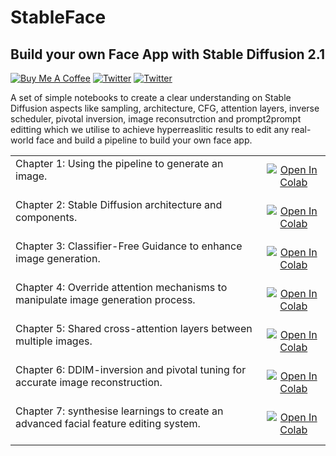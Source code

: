 # StableFace
## Build your own Face App with Stable Diffusion 2.1
<a href="https://www.buymeacoffee.com/outofai" target="_blank"><img src="https://img.shields.io/badge/-buy_me_a%C2%A0coffee-red?logo=buy-me-a-coffee" alt="Buy Me A Coffee"></a>
[![Twitter](https://img.shields.io/twitter/url/https/twitter.com/cloudposse.svg?style=social&label=Ashleigh%20Watson)](https://twitter.com/OutofAi) 
[![Twitter](https://img.shields.io/twitter/url/https/twitter.com/cloudposse.svg?style=social&label=Alex%20Nasa)](https://twitter.com/banterless_ai)

A set of simple notebooks to create a clear understanding on Stable Diffusion aspects like sampling, architecture, CFG, attention layers, inverse scheduler, pivotal inversion, image reconsutrction and prompt2prompt editting which we utilise to achieve hyperreaslitic results to edit any real-world face and build a pipeline to build your own face app.

|||
|:--------|:---------------:|
| Chapter 1: Using the pipeline to generate an image.<br><br> | [![Open In Colab](https://colab.research.google.com/assets/colab-badge.svg)](https://colab.research.google.com/github/OutofAi/StableFace/blob/main/CH1_sampling.ipynb) |
| Chapter 2: Stable Diffusion architecture and components.<br><br> | [![Open In Colab](https://colab.research.google.com/assets/colab-badge.svg)](https://colab.research.google.com/github/OutofAi/StableFace/blob/main/CH2_breakdown.ipynb) |
| Chapter 3: Classifier-Free Guidance to enhance image generation.<br><br> | [![Open In Colab](https://colab.research.google.com/assets/colab-badge.svg)](https://colab.research.google.com/github/OutofAi/StableFace/blob/main/CH3_CFG.ipynb) |
| Chapter 4: Override attention mechanisms to manipulate image generation process.<br><br> | [![Open In Colab](https://colab.research.google.com/assets/colab-badge.svg)](https://colab.research.google.com/github/OutofAi/StableFace/blob/main/CH4_attention_breakdown.ipynb) |
| Chapter 5: Shared cross-attention layers between multiple images.<br><br> | [![Open In Colab](https://colab.research.google.com/assets/colab-badge.svg)](https://colab.research.google.com/github/OutofAi/StableFace/blob/main/CH5_attention_replace.ipynb) |
| Chapter 6: DDIM-inversion and pivotal tuning for accurate image reconstruction.<br><br> | [![Open In Colab](https://colab.research.google.com/assets/colab-badge.svg)](https://colab.research.google.com/github/OutofAi/StableFace/blob/main/CH6_reconstruction.ipynb) |
| Chapter 7: synthesise learnings to create an advanced facial feature editing system.<br><br> | [![Open In Colab](https://colab.research.google.com/assets/colab-badge.svg)](https://colab.research.google.com/github/OutofAi/StableFace/blob/main/CH7_stable_face.ipynb) |
